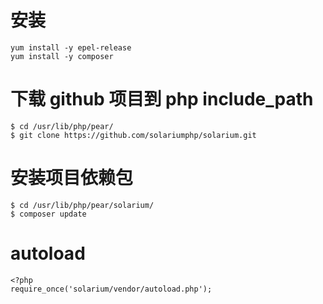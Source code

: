 
# 安装

```
yum install -y epel-release
yum install -y composer
```

# 下载 github 项目到 php include_path

```
$ cd /usr/lib/php/pear/
$ git clone https://github.com/solariumphp/solarium.git
```

# 安装项目依赖包

```
$ cd /usr/lib/php/pear/solarium/
$ composer update
```

# autoload
 
```
<?php
require_once('solarium/vendor/autoload.php');
```
